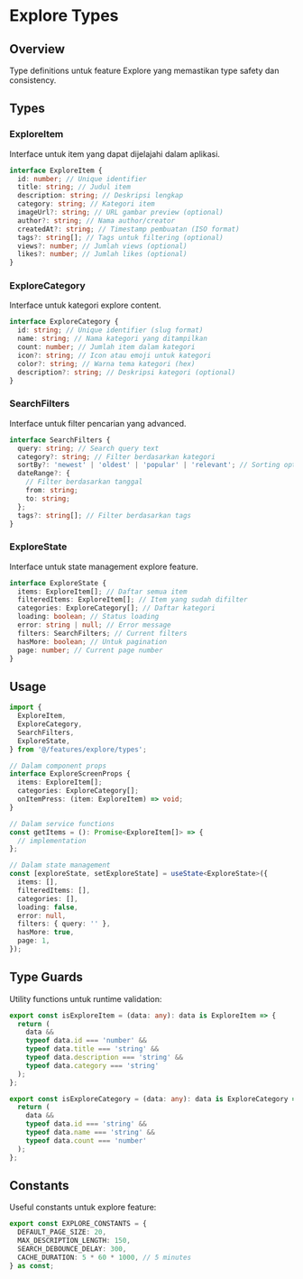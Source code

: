 # Explore Types

## Overview

Type definitions untuk feature Explore yang memastikan type safety dan consistency.

## Types

### ExploreItem

Interface untuk item yang dapat dijelajahi dalam aplikasi.

```typescript
interface ExploreItem {
  id: number; // Unique identifier
  title: string; // Judul item
  description: string; // Deskripsi lengkap
  category: string; // Kategori item
  imageUrl?: string; // URL gambar preview (optional)
  author?: string; // Nama author/creator
  createdAt?: string; // Timestamp pembuatan (ISO format)
  tags?: string[]; // Tags untuk filtering (optional)
  views?: number; // Jumlah views (optional)
  likes?: number; // Jumlah likes (optional)
}
```

### ExploreCategory

Interface untuk kategori explore content.

```typescript
interface ExploreCategory {
  id: string; // Unique identifier (slug format)
  name: string; // Nama kategori yang ditampilkan
  count: number; // Jumlah item dalam kategori
  icon?: string; // Icon atau emoji untuk kategori
  color?: string; // Warna tema kategori (hex)
  description?: string; // Deskripsi kategori (optional)
}
```

### SearchFilters

Interface untuk filter pencarian yang advanced.

```typescript
interface SearchFilters {
  query: string; // Search query text
  category?: string; // Filter berdasarkan kategori
  sortBy?: 'newest' | 'oldest' | 'popular' | 'relevant'; // Sorting options
  dateRange?: {
    // Filter berdasarkan tanggal
    from: string;
    to: string;
  };
  tags?: string[]; // Filter berdasarkan tags
}
```

### ExploreState

Interface untuk state management explore feature.

```typescript
interface ExploreState {
  items: ExploreItem[]; // Daftar semua item
  filteredItems: ExploreItem[]; // Item yang sudah difilter
  categories: ExploreCategory[]; // Daftar kategori
  loading: boolean; // Status loading
  error: string | null; // Error message
  filters: SearchFilters; // Current filters
  hasMore: boolean; // Untuk pagination
  page: number; // Current page number
}
```

## Usage

```typescript
import {
  ExploreItem,
  ExploreCategory,
  SearchFilters,
  ExploreState,
} from '@/features/explore/types';

// Dalam component props
interface ExploreScreenProps {
  items: ExploreItem[];
  categories: ExploreCategory[];
  onItemPress: (item: ExploreItem) => void;
}

// Dalam service functions
const getItems = (): Promise<ExploreItem[]> => {
  // implementation
};

// Dalam state management
const [exploreState, setExploreState] = useState<ExploreState>({
  items: [],
  filteredItems: [],
  categories: [],
  loading: false,
  error: null,
  filters: { query: '' },
  hasMore: true,
  page: 1,
});
```

## Type Guards

Utility functions untuk runtime validation:

```typescript
export const isExploreItem = (data: any): data is ExploreItem => {
  return (
    data &&
    typeof data.id === 'number' &&
    typeof data.title === 'string' &&
    typeof data.description === 'string' &&
    typeof data.category === 'string'
  );
};

export const isExploreCategory = (data: any): data is ExploreCategory => {
  return (
    data &&
    typeof data.id === 'string' &&
    typeof data.name === 'string' &&
    typeof data.count === 'number'
  );
};
```

## Constants

Useful constants untuk explore feature:

```typescript
export const EXPLORE_CONSTANTS = {
  DEFAULT_PAGE_SIZE: 20,
  MAX_DESCRIPTION_LENGTH: 150,
  SEARCH_DEBOUNCE_DELAY: 300,
  CACHE_DURATION: 5 * 60 * 1000, // 5 minutes
} as const;
```
